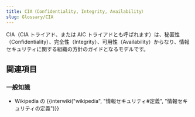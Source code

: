 ```yaml
---
title: CIA（Confidentiality, Integrity, Availability）
slug: Glossary/CIA
---
```


CIA（CIA トライアド、または AIC トライアドとも呼ばれます）は、秘匿性（Confidentiality）、完全性（Integrity）、可用性（Availability）からなり、情報セキュリティに関する組織の方針のガイドとなるモデルです。

## 関連項目

### 一般知識

- Wikipedia の {{interwiki("wikipedia", "情報セキュリティ#定義", "情報セキュリティの定義")}}
